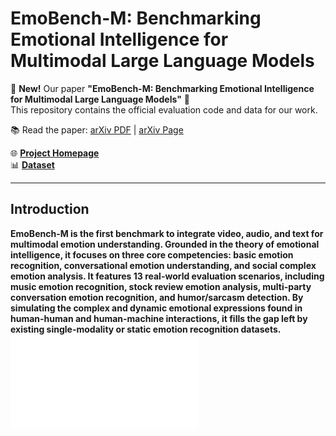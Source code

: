 # EmoBench-M: Benchmarking Emotional Intelligence for Multimodal Large Language Models

🚀 **New!** Our paper **"EmoBench-M: Benchmarking Emotional Intelligence for Multimodal Large Language Models"** 🎉  
This repository contains the official evaluation code and data for our work.


📚 Read the paper: [arXiv PDF](https://arxiv.org/pdf/2503.14939v1) | [arXiv Page](https://arxiv.org/abs/2503.14939v1)

🌐 [**Project Homepage**](https://emo-gml.github.io/)  
📊 [**Dataset**](https://drive.google.com/file/d/16MAChQR2ASjL_gk24bGVnBxlV3ukoVoh/view)

---

## Introduction
<b>EmoBench-M<b> is the first benchmark to integrate video, audio, and text for multimodal emotion understanding. Grounded in the theory of emotional intelligence, it focuses on three core competencies: basic emotion recognition, conversational emotion understanding, and social complex emotion analysis. It features 13 real-world evaluation scenarios, including music emotion recognition, stock review emotion analysis, multi-party conversation emotion recognition, and humor/sarcasm detection. By simulating the complex and dynamic emotional expressions found in human-human and human-machine interactions, it fills the gap left by existing single-modality or static emotion recognition datasets.
![Alt text](images/intro.pdf)
